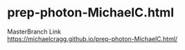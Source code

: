 # prep-photon-MichaelC.html

MasterBranch Link <br>
https://michaelcragg.github.io/prep-photon-MichaelC.html/
